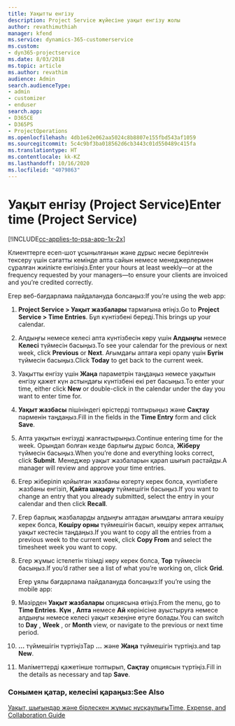 ```yaml
---
title: Уақытты енгізу
description: Project Service жүйесіне уақыт енгізу жолы
author: revathimuthiah
manager: kfend
ms.service: dynamics-365-customerservice
ms.custom:
- dyn365-projectservice
ms.date: 8/03/2018
ms.topic: article
ms.author: revathim
audience: Admin
search.audienceType:
- admin
- customizer
- enduser
search.app:
- D365CE
- D365PS
- ProjectOperations
ms.openlocfilehash: 4db1e62e062aa5024c8b8807e155fbd543af1059
ms.sourcegitcommit: 5c4c9bf3ba018562d6cb3443c01d550489c415fa
ms.translationtype: HT
ms.contentlocale: kk-KZ
ms.lasthandoff: 10/16/2020
ms.locfileid: "4079863"
---
```

# <a name="enter-time-project-service"></a><span data-ttu-id="dbc99-103">Уақыт енгізу (Project Service)</span><span class="sxs-lookup"><span data-stu-id="dbc99-103">Enter time (Project Service)</span></span>

[!INCLUDE[cc-applies-to-psa-app-1x-2x](../includes/cc-applies-to-psa-app-1x-2x.md)]

<span data-ttu-id="dbc99-104">Клиенттерге есеп-шот ұсынылғанын және дұрыс несие берілгенін тексеру үшін сағатты кемінде апта сайын немесе менеджерлермен сұралған жиілікте енгізіңіз.</span><span class="sxs-lookup"><span data-stu-id="dbc99-104">Enter your hours at least weekly—or at the frequency requested by your managers—to ensure your clients are invoiced and you’re credited correctly.</span></span>  
  
 <span data-ttu-id="dbc99-105">Егер веб-бағдарлама пайдалануда болсаңыз:</span><span class="sxs-lookup"><span data-stu-id="dbc99-105">If you’re using the web app:</span></span>  
  
1. <span data-ttu-id="dbc99-106">**Project Service > Уақыт жазбалары** тармағына өтіңіз.</span><span class="sxs-lookup"><span data-stu-id="dbc99-106">Go to **Project Service > Time Entries**.</span></span> <span data-ttu-id="dbc99-107">Бұл күнтізбені береді.</span><span class="sxs-lookup"><span data-stu-id="dbc99-107">This brings up your calendar.</span></span>  
  
2. <span data-ttu-id="dbc99-108">Алдыңғы немесе келесі апта күнтізбесін көру үшін **Алдыңғы** немесе **Келесі** түймесін басыңыз.</span><span class="sxs-lookup"><span data-stu-id="dbc99-108">To see your calendar for the previous or next week, click **Previous** or **Next**.</span></span> <span data-ttu-id="dbc99-109">Ағымдағы аптаға кері оралу үшін **Бүгін** түймесін басыңыз.</span><span class="sxs-lookup"><span data-stu-id="dbc99-109">Click **Today** to get back to the current week.</span></span>  
  
3. <span data-ttu-id="dbc99-110">Уақытты енгізу үшін **Жаңа** параметрін таңдаңыз немесе уақытын енгізу қажет күн астындағы күнтізбені екі рет басыңыз.</span><span class="sxs-lookup"><span data-stu-id="dbc99-110">To enter your time, either click **New** or double-click in the calendar under the day you want to enter time for.</span></span>  
  
4. <span data-ttu-id="dbc99-111">**Уақыт жазбасы** пішініндегі өрістерді толтырыңыз және **Сақтау** пәрменін таңдаңыз.</span><span class="sxs-lookup"><span data-stu-id="dbc99-111">Fill in the fields in the **Time Entry** form and click **Save**.</span></span>  
  
5. <span data-ttu-id="dbc99-112">Апта уақытын енгізуді жалғастырыңыз.</span><span class="sxs-lookup"><span data-stu-id="dbc99-112">Continue entering time for the week.</span></span> <span data-ttu-id="dbc99-113">Орындап болған кезде барлығы дұрыс болса, **Жіберу** түймесін басыңыз.</span><span class="sxs-lookup"><span data-stu-id="dbc99-113">When you’re done and everything looks correct, click **Submit**.</span></span> <span data-ttu-id="dbc99-114">Менеджер уақыт жазбаларын қарап шығып растайды.</span><span class="sxs-lookup"><span data-stu-id="dbc99-114">A manager will review and approve your time entries.</span></span>  
  
6. <span data-ttu-id="dbc99-115">Егер жіберіліп қойылған жазбаны өзгерту керек болса, күнтізбеге жазбаны енгізіп, **Қайта шақыру** түймешігін басыңыз.</span><span class="sxs-lookup"><span data-stu-id="dbc99-115">If you want to change an entry that you already submitted, select the entry in your calendar and then click **Recall**.</span></span>  
  
7. <span data-ttu-id="dbc99-116">Егер барлық жазбаларды алдыңғы аптадан ағымдағы аптаға көшіру керек болса, **Көшіру орны** түймешігін басып, көшіру керек апталық уақыт кестесін таңдаңыз.</span><span class="sxs-lookup"><span data-stu-id="dbc99-116">If you want to copy all the entries from a previous week to the current week, click **Copy From** and select the timesheet week you want to copy.</span></span>  
  
8. <span data-ttu-id="dbc99-117">Егер жұмыс істелетін тізімді көру керек болса, **Тор** түймесін басыңыз.</span><span class="sxs-lookup"><span data-stu-id="dbc99-117">If you’d rather see a list of what you’re working on, click **Grid**.</span></span>  
  
   <span data-ttu-id="dbc99-118">Егер ұялы бағдарлама пайдалануда болсаңыз:</span><span class="sxs-lookup"><span data-stu-id="dbc99-118">If you’re using the mobile app:</span></span>  
  
9. <span data-ttu-id="dbc99-119">Мәзірден **Уақыт жазбалары** опциясына өтіңіз.</span><span class="sxs-lookup"><span data-stu-id="dbc99-119">From the menu, go to **Time Entries**.</span></span>     <span data-ttu-id="dbc99-120">**Күн** , **Апта** немесе **Ай** көрінісіне ауыстыруға немесе алдыңғы немесе келесі уақыт кезеңіне өтуге болады.</span><span class="sxs-lookup"><span data-stu-id="dbc99-120">You can switch to **Day** , **Week** , or **Month** view, or navigate to the previous or next time period.</span></span>  
  
10. <span data-ttu-id="dbc99-121">**…** түймешігін түртіңіз</span><span class="sxs-lookup"><span data-stu-id="dbc99-121">Tap **…**</span></span> <span data-ttu-id="dbc99-122">және **Жаңа** түймешігін түртіңіз.</span><span class="sxs-lookup"><span data-stu-id="dbc99-122">and tap **New**.</span></span>  
  
11. <span data-ttu-id="dbc99-123">Мәліметтерді қажетінше толтырып, **Сақтау** опциясын түртіңіз.</span><span class="sxs-lookup"><span data-stu-id="dbc99-123">Fill in the details as necessary and tap **Save**.</span></span>  
  
### <a name="see-also"></a><span data-ttu-id="dbc99-124">Сонымен қатар, келесіні қараңыз:</span><span class="sxs-lookup"><span data-stu-id="dbc99-124">See Also</span></span>  
 [<span data-ttu-id="dbc99-125">Уақыт, шығындар және бірлескен жұмыс нұсқаулығы</span><span class="sxs-lookup"><span data-stu-id="dbc99-125">Time, Expense, and Collaboration Guide</span></span>](../psa/time-expense-collaboration-guide.md)
